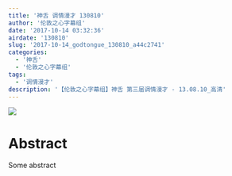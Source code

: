 ```yaml
---
title: '神舌 调情漫才 130810'
author: '伦敦之心字幕组'
date: '2017-10-14 03:32:36'
airdate: '130810'
slug: '2017-10-14_godtongue_130810_a44c2741'
categories: 
  - '神舌'
  - '伦敦之心字幕组'
tags: 
  - '调情漫才'
description: '【伦敦之心字幕组】神舌 第三届调情漫才 - 13.08.10_高清'
---
```


![](https://i.imgur.com/yuOVbW2.jpg)
# Abstract
Some abstract
